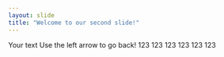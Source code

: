 ```yaml
---
layout: slide
title: "Welcome to our second slide!"
---
```

Your text
Use the left arrow to go back!
123
123
123
123
123
123
